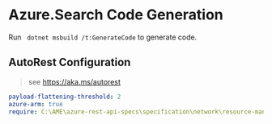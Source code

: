 # Azure.Search Code Generation

Run ` dotnet msbuild /t:GenerateCode` to generate code.

## AutoRest Configuration
> see https://aka.ms/autorest


```yaml
payload-flattening-threshold: 2
azure-arm: true
require: C:\AME\azure-rest-api-specs\specification\network\resource-manager\readme.md
```
